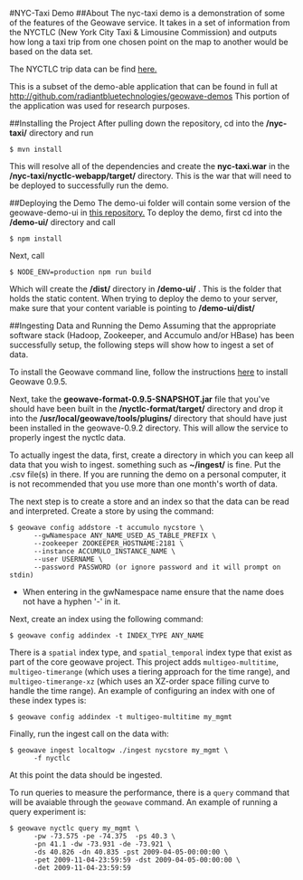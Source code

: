 #NYC-Taxi Demo
##About
The nyc-taxi demo is a demonstration of some of the features of the Geowave service. It takes in a set of information from the NYCTLC (New York City Taxi & Limousine Commission) and outputs how long a taxi trip from one chosen point on the map to another would be based on the data set.

The NYCTLC trip data can be find [here.](http://www.nyc.gov/html/tlc/html/about/trip_record_data.shtml)

This is a subset of the demo-able application that can be found in full at http://github.com/radiantbluetechnologies/geowave-demos
This portion of the application was used for research purposes.


##Installing the Project
After pulling down the repository, cd into the **/nyc-taxi/** directory and run 
```
$ mvn install
```
This will resolve all of the dependencies and create the **nyc-taxi.war** in the **/nyc-taxi/nyctlc-webapp/target/** directory. This is the war that will need to be deployed to successfully run the demo.

##Deploying the Demo
The demo-ui folder will contain some version of the geowave-demo-ui in [this repository.](https://github.com/venicegeo/geowave-demo-ui) 
To deploy the demo, first cd into the **/demo-ui/** directory and call
```
$ npm install
```
Next, call
```
$ NODE_ENV=production npm run build
```
Which will create the **/dist/** directory in **/demo-ui/** . This is the folder that holds the static content. When trying to deploy the demo to your server, make sure that your content variable is pointing to **/demo-ui/dist/**

##Ingesting Data and Running the Demo
Assuming that the appropriate software stack (Hadoop, Zookeeper, and Accumulo and/or HBase) has been successfully setup, the following steps will show how to ingest a set of data.

To install the Geowave command line, follow the instructions [here](https://locationtech.github.io/geowave/documentation.html#installation-from-rpm) to install Geowave 0.9.5.

Next, take the **geowave-format-0.9.5-SNAPSHOT.jar** file that you've should have been built in the **/nyctlc-format/target/** directory and drop it into the **/usr/local/geowave/tools/plugins/** directory that should have just been installed in the geowave-0.9.2 directory. This will allow the service to properly ingest the nyctlc data. 

To actually ingest the data, first, create a directory in which you can keep all data that you wish to ingest. something such as **~/ingest/** is fine. Put the .csv file(s) in there. If you are running the demo on a personal computer, it is not recommended that you use more than one month's worth of data.

The next step is to create a store and an index so that the data can be read and interpreted. Create a store by using the command:
```
$ geowave config addstore -t accumulo nycstore \ 
      --gwNamespace ANY_NAME_USED_AS_TABLE_PREFIX \ 
      --zookeeper ZOOKEEPER_HOSTNAME:2181 \
      --instance ACCUMULO_INSTANCE_NAME \
      --user USERNAME \
      --password PASSWORD (or ignore password and it will prompt on stdin)
```
* When entering in the gwNamespace name ensure that the name does not have a hyphen '-' in it.

Next, create an index using the following command:
```
$ geowave config addindex -t INDEX_TYPE ANY_NAME
```
There is a `spatial` index type, and `spatial_temporal` index type that exist as part of the core geowave project.  This project adds `multigeo-multitime`, `multigeo-timerange` (which uses a tiering approach for the time range), and `multigeo-timerange-xz` (which uses an XZ-order space filling curve to handle the time range).  An example of configuring an index with one of these index types is:
```
$ geowave config addindex -t multigeo-multitime my_mgmt
```
Finally, run the ingest call on the data with:
```
$ geowave ingest localtogw ./ingest nycstore my_mgmt \ 
	  -f nyctlc
```

At this point the data should be ingested.

To run queries to measure the performance, there is a `query` command that will be avaiable through the `geowave` command. An example of running a query experiment is:
```
$ geowave nyctlc query my_mgmt \ 
	  -pw -73.575 -pe -74.375  -ps 40.3 \
	  -pn 41.1 -dw -73.931 -de -73.921 \
	  -ds 40.826 -dn 40.835 -pst 2009-04-05-00:00:00 \
	  -pet 2009-11-04-23:59:59 -dst 2009-04-05-00:00:00 \
	  -det 2009-11-04-23:59:59
```

